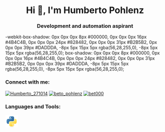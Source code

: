 <h1 align="center">Hi 👋, I'm Humberto Pohlenz</h1>
<h3 align="center">Development and automation aspirant</h3>
-webkit-box-shadow: 0px 0px 0px 8px #000000, 0px 0px 0px 16px #4B4C4B, 0px 0px 0px 24px #828482, 0px 0px 0px 31px #B2B5B2, 0px 0px 0px 39px #DADDDA, -8px 5px 15px 5px rgba(56,28,255,0), -8px 5px 15px 5px rgba(56,28,255,0); 
box-shadow: 0px 0px 0px 8px #000000, 0px 0px 0px 16px #4B4C4B, 0px 0px 0px 24px #828482, 0px 0px 0px 31px #B2B5B2, 0px 0px 0px 39px #DADDDA, -8px 5px 15px 5px rgba(56,28,255,0), -8px 5px 15px 5px rgba(56,28,255,0);
<h3 align="left">Connect with me:</h3>
<p align="left">
<a href="https://twitter.com/Humberto_271014" target="blank"><img align="center" src="https://raw.githubusercontent.com/rahuldkjain/github-profile-readme-generator/master/src/images/icons/Social/twitter.svg" alt="Humberto_271014" height="30" width="40" /></a>
<a href="https://instagram.com/beto_pohlenz" target="blank"><img align="center" src="https://raw.githubusercontent.com/rahuldkjain/github-profile-readme-generator/master/src/images/icons/Social/instagram.svg" alt="beto_pohlenz" height="30" width="40" /></a>
<a href="https://discord.gg/hmUAQAS7" target="blank"><img align="center" src="https://raw.githubusercontent.com/rahuldkjain/github-profile-readme-generator/master/src/images/icons/Social/discord.svg" alt="bet000" height="30" width="40" /></a>
</p>

<h3 align="left">Languages and Tools:</h3>
<p align="left"> <a href="https://www.python.org" target="_blank" rel="noreferrer"> <img src="https://raw.githubusercontent.com/devicons/devicon/master/icons/python/python-original.svg" alt="python" width="40" height="40"/> </a> </p>
